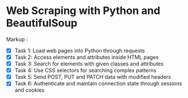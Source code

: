 # Web Scraping with Python and BeautifulSoup
 Markup :
- [x] Task 1: Load web pages into Python through requests
- [x] Task 2: Access elements and attributes inside HTML pages
- [x] Task 3: Search for elements with given classes and attributes
- [x] Task 4: Use CSS selectors for searching complex patterns
- [x] Task 5: Send POST, PUT and PATCH data with modified headers
- [x] Task 6: Authenticate and maintain connection state through sessions and cookies
